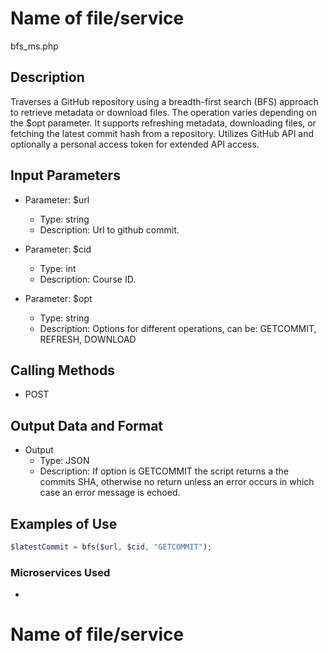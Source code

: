 # Name of file/service
bfs_ms.php
## Description
Traverses a GitHub repository using a breadth-first search (BFS) approach to retrieve metadata or download files. The operation varies depending on the $opt parameter. It supports refreshing metadata, downloading files, or fetching the latest commit hash from a repository. Utilizes GitHub API and optionally a personal access token for extended API access.

## Input Parameters
- Parameter: $url
   - Type: string
   - Description: Url to github commit.

- Parameter: $cid
   - Type: int
   - Description: Course ID.
   
- Parameter: $opt
   - Type: string
   - Description: Options for different operations, can be: GETCOMMIT, REFRESH, DOWNLOAD

## Calling Methods
- POST
## Output Data and Format
- Output
   - Type: JSON
   - Description: If option is GETCOMMIT the script returns a the commits SHA, otherwise no return unless an error occurs in which case an error message is echoed.

## Examples of Use

```php
$latestCommit = bfs($url, $cid, "GETCOMMIT");
```
### Microservices Used
-

# Name of file/service